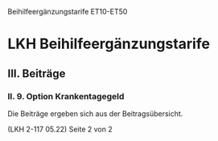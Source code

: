 Beihilfeergänzungstarife ET10-ET50
# LKH Beihilfeergänzungstarife
## III. Beiträge
### II. 9. Option Krankentagegeld

Die Beiträge ergeben sich aus der Beitragsübersicht.

(LKH 2-117 05.22) Seite 2 von 2